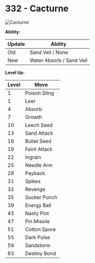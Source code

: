 # 332 - Cacturne
![][332]

**Ability:**

Update | Ability
---    | ---
Old    | Sand Veil / None
New    | Water Absorb / Sand Veil

**Level Up:**

Level | Move
---   | ---
  1   | Poison Sting
  1   | Leer
  4   | Absorb
  7   | Growth
 10   | Leech Seed
 13   | Sand Attack
 16   | Bullet Seed
 19   | Feint Attack
 22   | Ingrain
 25   | Needle Arm
 28   | Payback
 31   | Spikes
 32   | Revenge
 35   | Sucker Punch
 39   | Energy Ball
 43   | Nasty Plot
 47   | Pin Missile
 51   | Cotton Spore
 55   | Dark Pulse
 59   | Sandstorm
 63   | Destiny Bond



[332]: https://raw.githubusercontent.com/PokeAPI/sprites/master/sprites/pokemon/332.png "Cacturne"

